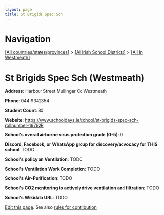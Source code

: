 ```yaml
---
layout: page
title: St Brigids Spec Sch
---
```

# Navigation

[[All countries/states/provinces]](../../..) > [[All Irish School Districts]](../..) > [[All In Westmeath]](..)

# St Brigids Spec Sch (Westmeath)

**Address**: Harbour Street Mullingar Co Westmeath

**Phone**: 044 9342354

**Student Count**: 80

**Website**: <https://www.schooldays.ie/school/st-brigids-spec-sch-rollnumber-19792R>

**School's overall airborne virus protection grade (0-5)**: 0

**Discord, Facebook, or WhatsApp group for discovery/advocacy for THIS school**: TODO

**School's policy on Ventilation**: TODO

**School's Ventilation Work Completion**: TODO

**School's Air-Purification**: TODO

**School's CO2 monitoring to actively drive ventilation and filtration**: TODO

**School's Wikidata URL**: TODO


[Edit this page](https://github.com/ventilate-schools/Ireland/edit/main/./Westmeath/St_Brigids_Spec_Sch.md). See also [rules for contribution](../../../contribution-rules/)